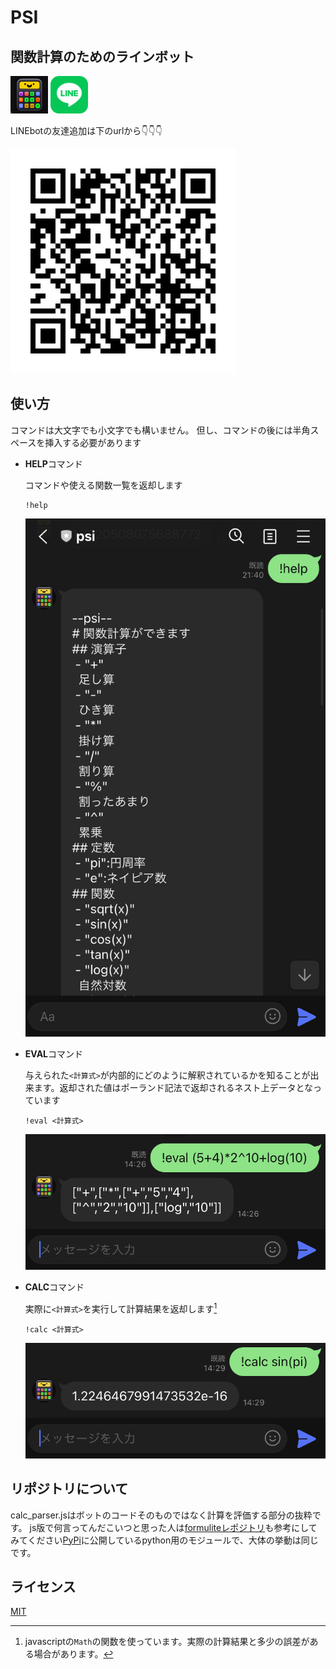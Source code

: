 
# PSI

## 関数計算のためのラインボット

![icon](images/icon(60x60).png)
<img src="images/LINE_Brand_icon.png" width="60px" height="60px">

LINEbotの友達追加は下のurlから👇👇👇

![qrcode](images/767sfzgv.png)

## 使い方

コマンドは大文字でも小文字でも構いません。
但し、コマンドの後には半角スペースを挿入する必要があります

- **HELP**コマンド

    コマンドや使える関数一覧を返却します

    ```psi
    !help
    ```

    ![help](images/help.png)

- **EVAL**コマンド

    与えられた`<計算式>`が内部的にどのように解釈されているかを知ることが出来ます。返却された値はポーランド記法で返却されるネスト上データとなっています

    ```psi
    !eval <計算式>
    ```

    ![eval](images/eval.png)

- **CALC**コマンド

    実際に`<計算式>`を実行して計算結果を返却します[^1]

    ```psi
    !calc <計算式>
    ```

    ![calc](images/calc.png)

## リポジトリについて

calc_parser.jsはボットのコードそのものではなく計算を評価する部分の抜粋です。
js版で何言ってんだこいつと思った人は[formuliteレポジトリ](https://github.com/Tom-game-project/formulite)も参考にしてみてください[PyPi](https://pypi.org/project/formulite/)に公開しているpython用のモジュールで、大体の挙動は同じです。

## ライセンス

[MIT](LICENSE.MIT)

[^1]:javascriptの`Math`の関数を使っています。実際の計算結果と多少の誤差がある場合があります。
